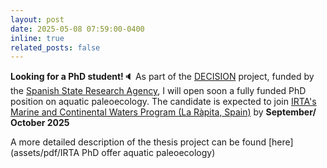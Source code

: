 ```yaml
---
layout: post
date: 2025-05-08 07:59:00-0400
inline: true
related_posts: false
---
```


**Looking for a PhD student!**🔈 As part of the [DECISION](1_project) project, funded by the [Spanish State Research Agency](https:///www.aei.gov.es), I will open soon a fully funded PhD position on aquatic paleoecology. The candidate is expected to join [IRTA's Marine and Continental Waters Program (La Ràpita, Spain)](https://www.irta.cat/programa-de-recerca/aigues-marines-i-continentals ) by **September/ October 2025**

A more detailed description of the thesis project can be found [here](assets/pdf/IRTA PhD offer aquatic paleoecology) 




